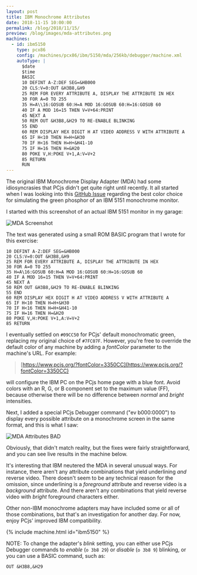 ```yaml
---
layout: post
title: IBM Monochrome Attributes
date: 2018-11-15 10:00:00
permalink: /blog/2018/11/15/
preview: /blog/images/mda-attributes.png
machines:
  - id: ibm5150
    type: pcx86
    config: /machines/pcx86/ibm/5150/mda/256kb/debugger/machine.xml
    autoType: |
      $date
      $time
      BASIC
      10 DEFINT A-Z:DEF SEG=&HB000
      20 CLS:V=0:OUT &H3B8,&H9
      25 REM FOR EVERY ATTRIBUTE A, DISPLAY THE ATTRIBUTE IN HEX
      30 FOR A=0 TO 255
      35 H=A\\16:GOSUB 60:H=A MOD 16:GOSUB 60:H=16:GOSUB 60
      40 IF A MOD 16=15 THEN V=V+64:PRINT
      45 NEXT A
      50 REM OUT &H3B8,&H29 TO RE-ENABLE BLINKING
      55 END
      60 REM DISPLAY HEX DIGIT H AT VIDEO ADDRESS V WITH ATTRIBUTE A
      65 IF H<10 THEN H=H+&H30
      70 IF H<16 THEN H=H+&H41-10
      75 IF H=16 THEN H=&H20
      80 POKE V,H:POKE V+1,A:V=V+2
      85 RETURN
      RUN
---
```


The original IBM Monochrome Display Adapter (MDA) had some idiosyncrasies that PCjs didn't get quite right until
recently.  It all started when I was looking into this [GitHub Issue](https://github.com/jeffpar/pcjs/issues/71)
regarding the best color choice for simulating the green phosphor of an IBM 5151 monochrome monitor.

I started with this screenshot of an actual IBM 5151 monitor in my garage:

![MDA Screenshot](/blog/images/mda-screenshot.jpg)

The text was generated using a small ROM BASIC program that I wrote for this exercise:

    10 DEFINT A-Z:DEF SEG=&HB000
    20 CLS:V=0:OUT &H3B8,&H9
    25 REM FOR EVERY ATTRIBUTE A, DISPLAY THE ATTRIBUTE IN HEX
    30 FOR A=0 TO 255
    35 H=A\16:GOSUB 60:H=A MOD 16:GOSUB 60:H=16:GOSUB 60
    40 IF A MOD 16=15 THEN V=V+64:PRINT
    45 NEXT A
    50 REM OUT &H3B8,&H29 TO RE-ENABLE BLINKING
    55 END
    60 REM DISPLAY HEX DIGIT H AT VIDEO ADDRESS V WITH ATTRIBUTE A
    65 IF H<10 THEN H=H+&H30
    70 IF H<16 THEN H=H+&H41-10
    75 IF H=16 THEN H=&H20
    80 POKE V,H:POKE V+1,A:V=V+2
    85 RETURN

I eventually settled on `#09CC50` for PCjs' default monochromatic green, replacing my original choice of `#7FC07F`.
However, you're free to override the default color of any machine by adding a *fontColor* parameter to the machine's URL.
For example:

> [https://www.pcjs.org/?fontColor=3350CC](https://www.pcjs.org/?fontColor=3350CC)

will configure the IBM PC on the PCjs home page with a blue font.  Avoid colors with an R, G, or B component set to the
maximum value (FF), because otherwise there will be no difference between *normal* and *bright* intensities.

Next, I added a special PCjs Debugger command ("ev b000:0000") to display every possible attribute on a monochrome
screen in the same format, and this is what I saw:

![MDA Attributes BAD](/blog/images/mda-attributes-bad.png)

Obviously, that didn't match reality, but the fixes were fairly straightforward, and you can see live results in the
machine below.

It's interesting that IBM neutered the MDA in several unusual ways.  For instance, there aren't any attribute combinations
that yield underlining *and* reverse video.  There doesn't seem to be any technical reason for the omission, since underlining
is a *foreground* attribute and reverse video is a *background* attribute.  And there aren't any combinations that yield
reverse video with *bright* foreground characters either.

Other non-IBM monochrome adapters may have included some or all of those combinations, but that's an investigation for another
day.  For now, enjoy PCjs' improved IBM compatibility.

{% include machine.html id="ibm5150" %}

NOTE: To change the adapter's *blink* setting, you can either use PCjs Debugger commands to *enable* (`o 3b8 29`)
or *disable* (`o 3b8 9`) blinking, or you can use a BASIC command, such as:

    OUT &H3B8,&H29
